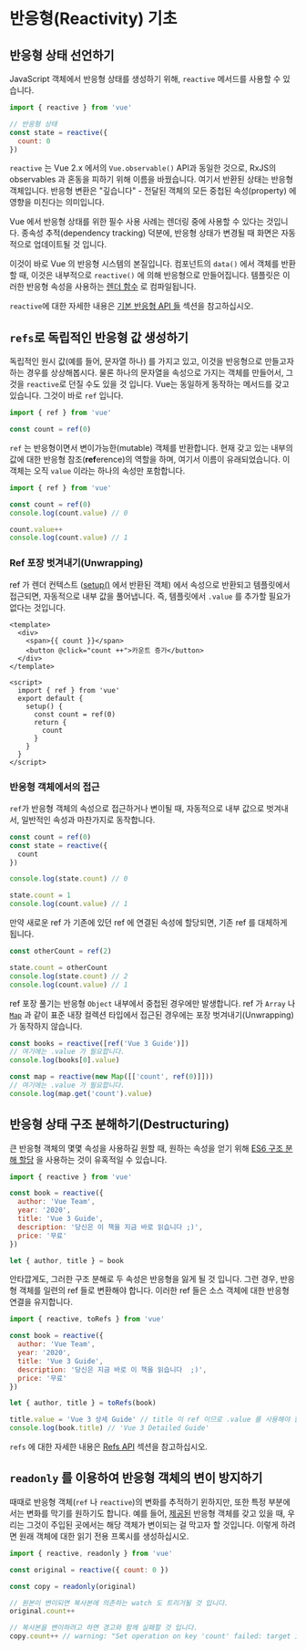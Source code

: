 # 반응형(Reactivity) 기초

## 반응형 상태 선언하기

JavaScript 객체에서 반응형 상태를 생성하기 위해, `reactive` 메서드를 사용할 수 있습니다.

```js
import { reactive } from 'vue'

// 반응형 상태
const state = reactive({
  count: 0
})
```

`reactive` 는 Vue 2.x 에서의 `Vue.observable()` API과 동일한 것으로, RxJS의 observables 과 혼동을 피하기 위해 이름을 바꿨습니다. 여기서 반환된 상태는 반응형 객체입니다. 반응형 변환은 "깊습니다" - 전달된 객체의 모든 중첩된 속성(property) 에 영향을 미친다는 의미입니다.

Vue 에서 반응형 상태를 위한 필수 사용 사례는 렌더링 중에 사용할 수 있다는 것입니다. 종속성 추적(dependency tracking) 덕분에, 반응형 상태가 변경될 때 화면은 자동적으로 업데이트될 것 입니다.

이것이 바로 Vue 의 반응형 시스템의 본질입니다. 컴포넌트의 `data()` 에서 객체를 반환할 때, 이것은 내부적으로 `reactive()` 에 의해 반응형으로 만들어집니다. 템플릿은 이러한 반응형 속성을 사용하는 [렌더 함수](render-function.html) 로 컴파일됩니다.

`reactive`에 대한 자세한 내용은 [기본 반응형 API 들](../api/basic-reactivity.html) 섹션을 참고하십시오.

## `refs`로 독립적인 반응형 값 생성하기

독립적인 원시 값(예를 들어, 문자열 하나) 를 가지고 있고, 이것을 반응형으로 만들고자 하는 경우를 상상해봅시다. 물론 하나의 문자열을 속성으로 가지는 객체를 만들어서, 그것을 `reactive`로 던질 수도 있을 것 입니다. Vue는 동일하게 동작하는 메서드를 갖고 있습니다. 그것이 바로 `ref` 입니다.

```js
import { ref } from 'vue'

const count = ref(0)
```

`ref` 는 반응형이면서 변이가능한(mutable) 객체를 반환합니다. 현재 갖고 있는 내부의 값에 대한 반응형 참조(**ref**erence)의 역할을 하며, 여기서 이름이 유래되었습니다. 이 객체는 오직 `value` 이라는 하나의 속성만 포함합니다.

```js
import { ref } from 'vue'

const count = ref(0)
console.log(count.value) // 0

count.value++
console.log(count.value) // 1
```

### Ref 포장 벗겨내기(Unwrapping)

ref 가 렌더 컨텍스트 ([setup()](composition-api-setup.html) 에서 반환된 객체) 에서 속성으로 반환되고 템플릿에서 접근되면, 자동적으로 내부 값을 풀어냅니다. 즉, 템플릿에서 `.value` 를 추가할 필요가 없다는 것입니다.

```vue-html
<template>
  <div>
    <span>{{ count }}</span>
    <button @click="count ++">카운트 증가</button>
  </div>
</template>

<script>
  import { ref } from 'vue'
  export default {
    setup() {
      const count = ref(0)
      return {
        count
      }
    }
  }
</script>
```

### 반응형 객체에서의 접근

`ref`가 반응형 객체의 속성으로 접근하거나 변이될 때, 자동적으로 내부 값으로 벗겨내서, 일반적인 속성과 마찬가지로 동작합니다.

```js
const count = ref(0)
const state = reactive({
  count
})

console.log(state.count) // 0

state.count = 1
console.log(count.value) // 1
```

만약 새로운 ref 가 기존에 있던 ref 에 연결된 속성에 할당되면, 기존 ref 를 대체하게 됩니다.

```js
const otherCount = ref(2)

state.count = otherCount
console.log(state.count) // 2
console.log(count.value) // 1
```

ref 포장 풀기는 반응형 `Object` 내부에서 중첩된 경우에만 발생합니다. ref 가 `Array` 나 [`Map`](https://developer.mozilla.org/en-US/docs/Web/JavaScript/Reference/Global_Objects/Map) 과 같이 표준 내장 컬렉션 타입에서 접근된 경우에는 포장 벗겨내기(Unwrapping)가 동작하지 않습니다.

```js
const books = reactive([ref('Vue 3 Guide')])
// 여기에는 .value 가 필요합니다.
console.log(books[0].value)

const map = reactive(new Map([['count', ref(0)]]))
// 여기에는 .value 가 필요합니다.
console.log(map.get('count').value)
```

## 반응형 상태 구조 분해하기(Destructuring)

큰 반응형 객체의 몇몇 속성을 사용하길 원할 때, 원하는 속성을 얻기 위해 [ES6 구조 분해 할당](https://developer.mozilla.org/en-US/docs/Web/JavaScript/Reference/Operators/Destructuring_assignment) 을 사용하는 것이 유혹적일 수 있습니다.

```js
import { reactive } from 'vue'

const book = reactive({
  author: 'Vue Team',
  year: '2020',
  title: 'Vue 3 Guide',
  description: '당신은 이 책을 지금 바로 읽습니다 ;)',
  price: '무료'
})

let { author, title } = book
```

안타깝게도, 그러한 구조 분해로 두 속성은 반응형을 잃게 될 것 입니다. 그런 경우, 반응형 객체를 일련의 ref 들로 변환해야 합니다. 이러한 ref 들은 소스 객체에 대한 반응형 연결을 유지합니다.

```js
import { reactive, toRefs } from 'vue'

const book = reactive({
  author: 'Vue Team',
  year: '2020',
  title: 'Vue 3 Guide',
  description: '당신은 지금 바로 이 책을 읽습니다  ;)',
  price: '무료'
})

let { author, title } = toRefs(book)

title.value = 'Vue 3 상세 Guide' // title 이 ref 이므로 .value 를 사용해야 합니다.
console.log(book.title) // 'Vue 3 Detailed Guide'
```

`refs` 에 대한 자세한 내용은  [Refs API](../api/refs-api.html#ref) 섹션을 참고하십시오.

## `readonly` 를 이용하여 반응형 객체의 변이 방지하기

때때로 반응형 객체(`ref` 나 <code>reactive</code>)의 변화를 추적하기 윈하지만, 또한 특정 부분에서는 변화를 막기를 원하기도 합니다. 예를 들어, [제공된](component-provide-inject.html) 반응형 객체를 갖고 있을 때, 우리는 그것이 주입된 곳에서는 해당 객체가 변이되는 걸 막고자 할 것입니다. 이렇게 하려면 원래 객체에 대한 읽기 전용 프록시를 생성하십시오.

```js
import { reactive, readonly } from 'vue'

const original = reactive({ count: 0 })

const copy = readonly(original)

// 원본이 변이되면 복사본에 의존하는 watch 도 트리거될 것 입니다.
original.count++

// 복사본을 변이하려고 하면 경고와 함께 실패할 것 입니다.
copy.count++ // warning: "Set operation on key 'count' failed: target is readonly."
```
